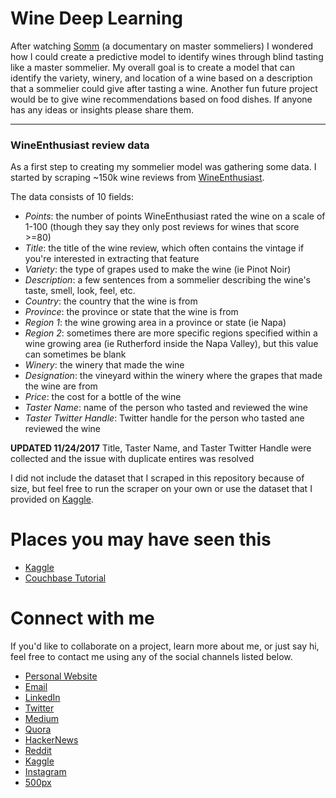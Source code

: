 # Wine Deep Learning

After watching [Somm](http://www.imdb.com/title/tt2204371/) (a documentary on master sommeliers) I wondered how I could create a predictive model to identify wines through blind tasting like a master sommelier. My overall goal is to create a model that can identify the variety, winery, and location of a wine based on a description that a sommelier could give after tasting a wine. Another fun future project would be to give wine recommendations based on food dishes. If anyone has any ideas or insights please share them.

---

### WineEnthusiast review data

As a first step to creating my sommelier model was gathering some data. I started by scraping ~150k wine reviews from [WineEnthusiast](http://www.winemag.com/?s=&drink_type=wine). 

The data consists of 10 fields:

- *Points*: the number of points WineEnthusiast rated the wine on a scale of 1-100 (though they say they only post reviews for wines that score >=80)
- *Title*: the title of the wine review, which often contains the vintage if you're interested in extracting that feature
- *Variety*: the type of grapes used to make the wine (ie Pinot Noir)
- *Description*: a few sentences from a sommelier describing the wine's taste, smell, look, feel, etc.
- *Country*: the country that the wine is from
- *Province*: the province or state that the wine is from
- *Region 1*: the wine growing area in a province or state (ie Napa)
- *Region 2*: sometimes there are more specific regions specified within a wine growing area (ie Rutherford inside the Napa Valley), but this value can sometimes be blank
- *Winery*: the winery that made the wine
- *Designation*: the vineyard within the winery where the grapes that made the wine are from
- *Price*: the cost for a bottle of the wine 
- *Taster Name*: name of the person who tasted and reviewed the wine
- *Taster Twitter Handle*: Twitter handle for the person who tasted ane reviewed the wine

**UPDATED 11/24/2017**
Title, Taster Name, and Taster Twitter Handle were collected and the issue with duplicate entires was resolved

I did not include the dataset that I scraped in this repository because of size, but feel free to run the scraper on your own or use the dataset that I provided on [Kaggle](https://www.kaggle.com/zynicide/wine-reviews).

# Places you may have seen this

- [Kaggle](https://www.kaggle.com/zynicide/wine-reviews)
- [Couchbase Tutorial](https://developer.couchbase.com/documentation/server/current/sdk/full-text-search-overview.html)

# Connect with me

If you'd like to collaborate on a project, learn more about me, or just say hi, feel free to contact me using any of the social channels listed below.

- [Personal Website](https://zackthoutt.com)
- [Email](mailto:zackarey.thoutt@colorado.edu)
- [LinkedIn](https://www.linkedin.com/in/zack-thoutt-57275655/)
- [Twitter](https://twitter.com/zthoutt)
- [Medium](https://medium.com/@zthoutt)
- [Quora](https://www.quora.com/profile/Zack-Thoutt)
- [HackerNews](https://news.ycombinator.com/submitted?id=zthoutt)
- [Reddit](https://www.reddit.com/user/zthoutt/)
- [Kaggle](https://www.kaggle.com/zynicide)
- [Instagram](https://www.instagram.com/zthoutt/)
- [500px](https://500px.com/zthoutt)

